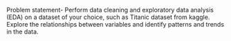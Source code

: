 Problem statement- Perform data cleaning and exploratory data analysis (EDA) on a dataset of your choice, such as Titanic dataset from kaggle. Explore the relationships between variables and identify patterns and trends in the data.
